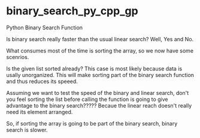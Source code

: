 # binary_search_py_cpp_gp
Python Binary Search Function

Is binary search really faster than the usual linear search? 
Well, Yes and No.

What consumes most of the time is sorting the array, so we now have some scenrios.

Is the given list sorted already?  This case is most likely because data is usally unorganized.
This will make sorting part of the binary search function and thus reduces its speeed.

Assuming we want to test the speed of the binary and linear search, don't you feel sorting the list before calling the function is going to give advantage to the binary search????? Becaue the linear reach doesn't really need its element arranged.


So, if sorting the array is going to be part of the binary search, binary search is slower.
